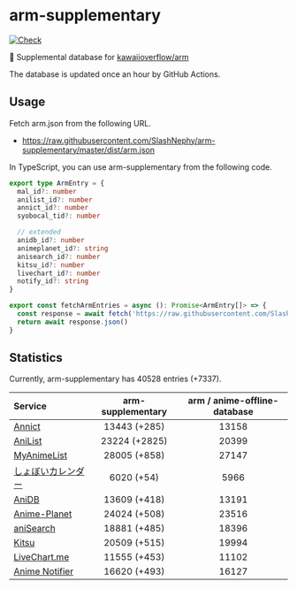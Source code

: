 # arm-supplementary

[![Check](https://github.com/SlashNephy/arm-supplementary/actions/workflows/check-node.yml/badge.svg)](https://github.com/SlashNephy/arm-supplementary/actions/workflows/check-node.yml)

💊 Supplemental database for [kawaiioverflow/arm](https://github.com/kawaiioverflow/arm)

The database is updated once an hour by GitHub Actions.

## Usage

Fetch arm.json from the following URL.

- https://raw.githubusercontent.com/SlashNephy/arm-supplementary/master/dist/arm.json

In TypeScript, you can use arm-supplementary from the following code.

```TypeScript
export type ArmEntry = {
  mal_id?: number
  anilist_id?: number
  annict_id?: number
  syobocal_tid?: number

  // extended
  anidb_id?: number
  animeplanet_id?: string
  anisearch_id?: number
  kitsu_id?: number
  livechart_id?: number
  notify_id?: string
}

export const fetchArmEntries = async (): Promise<ArmEntry[]> => {
  const response = await fetch('https://raw.githubusercontent.com/SlashNephy/arm-supplementary/master/dist/arm.json')
  return await response.json()
}
```

## Statistics

Currently, arm-supplementary has 40528 entries (+7337).

| Service                                     | arm-supplementary | arm / anime-offline-database |
| :------------------------------------------ | :---------------: | :--------------------------: |
| [Annict](https://annict.com)                |   13443 (+285)    |            13158             |
| [AniList](https://anilist.co)               |   23224 (+2825)   |            20399             |
| [MyAnimeList](https://myanimelist.net)      |   28005 (+858)    |            27147             |
| [しょぼいカレンダー](https://cal.syoboi.jp) |    6020 (+54)     |             5966             |
| [AniDB](https://anidb.net)                  |   13609 (+418)    |            13191             |
| [Anime-Planet](https://anime-planet.com)    |   24024 (+508)    |            23516             |
| [aniSearch](https://anisearch.com)          |   18881 (+485)    |            18396             |
| [Kitsu](https://kitsu.io)                   |   20509 (+515)    |            19994             |
| [LiveChart.me](https://livechart.me)        |   11555 (+453)    |            11102             |
| [Anime Notifier](https://notify.moe)        |   16620 (+493)    |            16127             |
